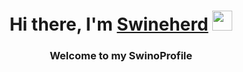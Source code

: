 <h1 align="center">Hi there, I'm <a href="https://github.com/Ludeezee" target="_blank">Swineherd</a> 
<img src="https://github.com/blackcater/blackcater/raw/main/images/Hi.gif" height="32"/></h1>
<h3 align="center">Welcome to my SwinoProfile </h3>
